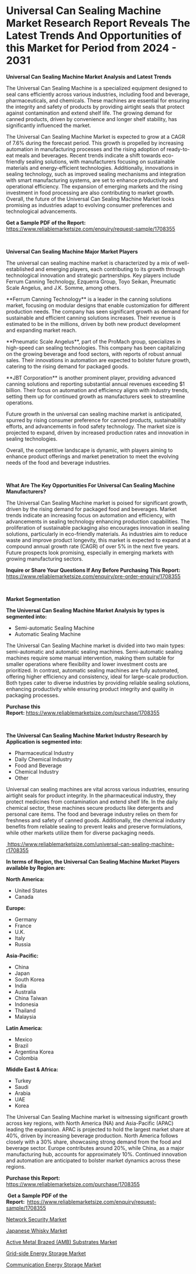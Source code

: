 <p><h1>Universal Can Sealing Machine Market Research Report Reveals The Latest Trends And Opportunities of this Market for Period from 2024 - 2031</h1></p><p><strong>Universal Can Sealing Machine Market Analysis and Latest Trends</strong></p>
<p><p>The Universal Can Sealing Machine is a specialized equipment designed to seal cans efficiently across various industries, including food and beverage, pharmaceuticals, and chemicals. These machines are essential for ensuring the integrity and safety of products by providing airtight seals that protect against contamination and extend shelf life. The growing demand for canned products, driven by convenience and longer shelf stability, has significantly influenced the market.</p><p>The Universal Can Sealing Machine Market is expected to grow at a CAGR of 7.6% during the forecast period. This growth is propelled by increasing automation in manufacturing processes and the rising adoption of ready-to-eat meals and beverages. Recent trends indicate a shift towards eco-friendly sealing solutions, with manufacturers focusing on sustainable materials and energy-efficient technologies. Additionally, innovations in sealing technology, such as improved sealing mechanisms and integration with smart manufacturing systems, are set to enhance productivity and operational efficiency. The expansion of emerging markets and the rising investment in food processing are also contributing to market growth. Overall, the future of the Universal Can Sealing Machine Market looks promising as industries adapt to evolving consumer preferences and technological advancements.</p></p>
<p><strong>Get a Sample PDF of the Report:&nbsp;</strong> <a href="https://www.reliablemarketsize.com/enquiry/request-sample/1708355?utm_campaign=1262&utm_medium=2&utm_source=Github&utm_content=ia&utm_term=07102024&utm_id=universal-can-sealing-machine">https://www.reliablemarketsize.com/enquiry/request-sample/1708355</a></p>
<p>&nbsp;</p>
<p><strong>Universal Can Sealing Machine Major Market Players</strong></p>
<p><p>The universal can sealing machine market is characterized by a mix of well-established and emerging players, each contributing to its growth through technological innovation and strategic partnerships. Key players include Ferrum Canning Technology, Ezquerra Group, Toyo Seikan, Pneumatic Scale Angelus, and J.K. Somme, among others.</p><p>**Ferrum Canning Technology** is a leader in the canning solutions market, focusing on modular designs that enable customization for different production needs. The company has seen significant growth as demand for sustainable and efficient canning solutions increases. Their revenue is estimated to be in the millions, driven by both new product development and expanding market reach.</p><p>**Pneumatic Scale Angelus**, part of the ProMach group, specializes in high-speed can sealing technologies. This company has been capitalizing on the growing beverage and food sectors, with reports of robust annual sales. Their innovations in automation are expected to bolster future growth, catering to the rising demand for packaged goods.</p><p>**JBT Corporation** is another prominent player, providing advanced canning solutions and reporting substantial annual revenues exceeding $1 billion. Their focus on automation and efficiency aligns with industry trends, setting them up for continued growth as manufacturers seek to streamline operations.</p><p>Future growth in the universal can sealing machine market is anticipated, spurred by rising consumer preference for canned products, sustainability efforts, and advancements in food safety technology. The market size is projected to expand, driven by increased production rates and innovation in sealing technologies.</p><p>Overall, the competitive landscape is dynamic, with players aiming to enhance product offerings and market penetration to meet the evolving needs of the food and beverage industries.</p></p>
<p>&nbsp;</p>
<p><strong>What Are The Key Opportunities For Universal Can Sealing Machine Manufacturers?</strong></p>
<p><p>The Universal Can Sealing Machine market is poised for significant growth, driven by the rising demand for packaged food and beverages. Market trends indicate an increasing focus on automation and efficiency, with advancements in sealing technology enhancing production capabilities. The proliferation of sustainable packaging also encourages innovation in sealing solutions, particularly in eco-friendly materials. As industries aim to reduce waste and improve product longevity, this market is expected to expand at a compound annual growth rate (CAGR) of over 5% in the next five years. Future prospects look promising, especially in emerging markets with growing manufacturing sectors.</p></p>
<p><strong>Inquire or Share Your Questions If Any Before Purchasing This Report:</strong> <a href="https://www.reliablemarketsize.com/enquiry/pre-order-enquiry/1708355?utm_campaign=1262&utm_medium=2&utm_source=Github&utm_content=ia&utm_term=07102024&utm_id=universal-can-sealing-machine">https://www.reliablemarketsize.com/enquiry/pre-order-enquiry/1708355</a></p>
<p>&nbsp;</p>
<p><strong>Market Segmentation</strong></p>
<p><strong>The Universal Can Sealing Machine Market Analysis by types is segmented into:</strong></p>
<p><ul><li>Semi-automatic Sealing Machine</li><li>Automatic Sealing Machine</li></ul></p>
<p><p>The Universal Can Sealing Machine market is divided into two main types: semi-automatic and automatic sealing machines. Semi-automatic sealing machines require some manual intervention, making them suitable for smaller operations where flexibility and lower investment costs are prioritized. In contrast, automatic sealing machines are fully automated, offering higher efficiency and consistency, ideal for large-scale production. Both types cater to diverse industries by providing reliable sealing solutions, enhancing productivity while ensuring product integrity and quality in packaging processes.</p></p>
<p><strong>Purchase this Report:&nbsp;</strong><a href="https://www.reliablemarketsize.com/purchase/1708355?utm_campaign=1262&utm_medium=2&utm_source=Github&utm_content=ia&utm_term=07102024&utm_id=universal-can-sealing-machine">https://www.reliablemarketsize.com/purchase/1708355</a></p>
<p>&nbsp;</p>
<p><strong>The Universal Can Sealing Machine Market Industry Research by Application is segmented into:</strong></p>
<p><ul><li>Pharmaceutical Industry</li><li>Daily Chemical Industry</li><li>Food and Beverage</li><li>Chemical Industry</li><li>Other</li></ul></p>
<p><p>Universal can sealing machines are vital across various industries, ensuring airtight seals for product integrity. In the pharmaceutical industry, they protect medicines from contamination and extend shelf life. In the daily chemical sector, these machines secure products like detergents and personal care items. The food and beverage industry relies on them for freshness and safety of canned goods. Additionally, the chemical industry benefits from reliable sealing to prevent leaks and preserve formulations, while other markets utilize them for diverse packaging needs.</p></p>
<p><a href="https://www.reliablemarketsize.com/universal-can-sealing-machine-r1708355?utm_campaign=1262&utm_medium=2&utm_source=Github&utm_content=ia&utm_term=07102024&utm_id=universal-can-sealing-machine">&nbsp;https://www.reliablemarketsize.com/universal-can-sealing-machine-r1708355</a></p>
<p><strong>In terms of Region, the Universal Can Sealing Machine Market Players available by Region are:</strong></p>
<p>
    <p> <strong> North America: </strong>
        <ul>
            <li>United States</li>
            <li>Canada</li>
        </ul>
        </p> 
    <p> <strong> Europe: </strong>
        <ul>
            <li>Germany</li>
            <li>France</li>
            <li>U.K.</li>
            <li>Italy</li>
            <li>Russia</li>
        </ul>
        </p> 
    <p> <strong> Asia-Pacific: </strong>
        <ul>
            <li>China</li>
            <li>Japan</li>
            <li>South Korea</li>
            <li>India</li>
            <li>Australia</li>
            <li>China Taiwan</li>
            <li>Indonesia</li>
            <li>Thailand</li>
            <li>Malaysia</li>
        </ul>
        </p> 
    <p> <strong> Latin America: </strong>
        <ul>
            <li>Mexico</li>
            <li>Brazil</li>
            <li>Argentina Korea</li>
            <li>Colombia</li>
        </ul>
        </p> 
    <p> <strong> Middle East & Africa: </strong>
        <ul>
            <li>Turkey</li>
            <li>Saudi</li>
            <li>Arabia</li>
            <li>UAE</li>
            <li>Korea</li>
        </ul>
    </p>
    </p>
<p><p>The Universal Can Sealing Machine market is witnessing significant growth across key regions, with North America (NA) and Asia-Pacific (APAC) leading the expansion. APAC is projected to hold the largest market share at 40%, driven by increasing beverage production. North America follows closely with a 30% share, showcasing strong demand from the food and beverage sector. Europe contributes around 20%, while China, as a major manufacturing hub, accounts for approximately 10%. Continued innovation and automation are anticipated to bolster market dynamics across these regions.</p></p>
<p><strong>Purchase this Report: </strong><a href="https://www.reliablemarketsize.com/purchase/1708355?utm_campaign=1262&utm_medium=2&utm_source=Github&utm_content=ia&utm_term=07102024&utm_id=universal-can-sealing-machine">https://www.reliablemarketsize.com/purchase/1708355</a></p>
<p>&nbsp;<strong>Get a Sample PDF of the Report:&nbsp;&nbsp;</strong><a href="https://www.reliablemarketsize.com/enquiry/request-sample/1708355?utm_campaign=1262&utm_medium=2&utm_source=Github&utm_content=ia&utm_term=07102024&utm_id=universal-can-sealing-machine">https://www.reliablemarketsize.com/enquiry/request-sample/1708355</a></p>
<p><strong></strong></p>
<p><p><a href="https://www.linkedin.com/pulse/network-security-market-revolution-2024-2031-trends-shaping-d0xpf?utm_campaign=1262&utm_medium=2&utm_source=Github&utm_content=ia&utm_term=07102024&utm_id=universal-can-sealing-machine">Network Security Market</a></p><p><a href="https://www.linkedin.com/pulse/evolution-japanese-whisky-market-key-shifts-from-2024-2031-kreoe?utm_campaign=1262&utm_medium=2&utm_source=Github&utm_content=ia&utm_term=07102024&utm_id=universal-can-sealing-machine">Japanese Whisky Market</a></p><p><a href="https://github.com/sofayahoo2023/Market-Research-Report-List-6/blob/main/active-metal-brazed-amb-substrates-market.md?utm_campaign=1262&utm_medium=2&utm_source=Github&utm_content=ia&utm_term=07102024&utm_id=universal-can-sealing-machine">Active Metal Brazed (AMB) Substrates Market</a></p><p><a href="https://issuu.com/reportprime-2/docs/grid-side-energy-storage-market-siz_ca31ac780920ef?utm_campaign=1262&utm_medium=2&utm_source=Github&utm_content=ia&utm_term=07102024&utm_id=universal-can-sealing-machine">Grid-side Energy Storage Market</a></p><p><a href="https://issuu.com/reportprime-2/docs/communication-energy-storage-market_c835d85985c15b?utm_campaign=1262&utm_medium=2&utm_source=Github&utm_content=ia&utm_term=07102024&utm_id=universal-can-sealing-machine">Communication Energy Storage Market</a></p></p>